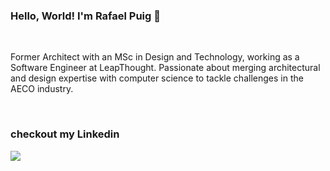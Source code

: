 ### Hello, World! I'm Rafael Puig 👋 

<br />

Former Architect with an MSc in Design and Technology, working as a Software Engineer at LeapThought. Passionate about merging architectural and design expertise with computer science to tackle challenges in the AECO industry.

<br />

### checkout my Linkedin
[<img src="https://img.shields.io/badge/linkedin-%230077B5.svg?&style=for-the-badge&logo=linkedin&logoColor=white" />](https://www.linkedin.com/in/rafael-puig/)
